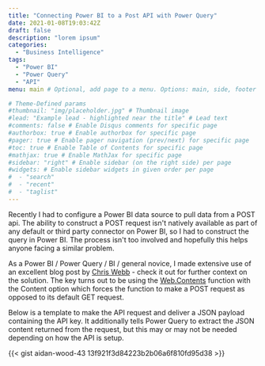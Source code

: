```yaml
---
title: "Connecting Power BI to a Post API with Power Query"
date: 2021-01-08T19:03:42Z
draft: false
description: "lorem ipsum"
categories:
  - "Business Intelligence"
tags:
  - "Power BI"
  - "Power Query"
  - "API"
menu: main # Optional, add page to a menu. Options: main, side, footer

# Theme-Defined params
#thumbnail: "img/placeholder.jpg" # Thumbnail image
#lead: "Example lead - highlighted near the title" # Lead text
#comments: false # Enable Disqus comments for specific page
#authorbox: true # Enable authorbox for specific page
#pager: true # Enable pager navigation (prev/next) for specific page
#toc: true # Enable Table of Contents for specific page
#mathjax: true # Enable MathJax for specific page
#sidebar: "right" # Enable sidebar (on the right side) per page
#widgets: # Enable sidebar widgets in given order per page
#  - "search"
#  - "recent"
#  - "taglist"
---
```


Recently I had to configure a Power BI data source to pull data from a POST api. The ability to construct a POST request isn't natively available as part of any default or third party connector on Power BI, so I had to construct the query in Power BI. The process isn't too involved and hopefully this helps anyone facing a similar problem.

As a Power BI / Power Query / BI / general novice, I made extensive use of an excellent blog post by [Chris Webb](https://blog.crossjoin.co.uk/2014/04/19/web-services-and-post-requests-in-power-query/) - check it out for further context on the solution. The key turns out to be using the [Web.Contents](http://Web.Contents) function with the Content option which forces the function to make a POST request as opposed to its default GET request. 

Below is a template to make the API request and deliver a JSON payload containing the API key. It additionally tells Power Query to extract the JSON content returned from the request, but this may or may not be needed depending on how the API is setup.

{{< gist aidan-wood-43 13f921f3d84223b2b06a6f810fd95d38 >}}
